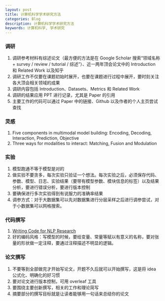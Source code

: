 ```yaml
---
layout: post
title: 计算机科学学术研究方法
categories: Blog
description: 计算机科学学术研究方法
keywords: 计算机科学, 学术研究
---
```


### 调研

1. 调研参考材料有综述论文（最方便的方法是在 Google Scholar 搜索“领域名称 + survey / review / tutorial / 综述”）、近一两年顶会论文中的 Introduction 和 Related Work 以及知乎
2. 调研工作不仅要在课题初始时展开，也要在课题进行过程中展开，要时刻关注各大顶会相关领域的成果
3. 调研内容包括 Introduction、Datasets、Metrics 和 Related Work
4. 调研的结果应用 PPT 进行记录，尤其是 Paper 的引用
5. 主要工作的代码可以通过 Paper 中的链接、Github 以及作者的个人主页尝试查找

### 灵感

1. Five components in multimodal model building: Encoding, Decoding, Interaction, Prediction, Objective
2. Three ways for modalities to interact: Matching, Fusion and Modulation

### 实验

1. 模型跑通不等于模型是对的
2. 做实验不要贪多，每次实验只验证一个想法。每次实验之后，必须保存代码、参数、模型、日志、实验结果（要带有模型参数、模块信息的标签）以及结果分析，要进行错误分析，要进行版本控制
3. 要确保进行多次实验得到有说服力的准确率结果
4. 调参方式：对于大数据集可以先对数据集进行分层采样之后进行调参尝试，对于小数据集可以网格搜索。

### 代码撰写

1. [Writing Code for NLP Research](https://github.com/allenai/writing-code-for-nlp-research-emnlp2018)
2. 好的编码风格：写模型的时候，要给变量、常量等赋以有意义的名称，要对张量的形状做一定注释，要通过注释描述不明显的逻辑。

### 论文撰写

1. 不要等到全部做完才开始写论文，开题不久后就可以开始撰写，这是将 idea 公式化、明确化的好习惯
2. 要对论文进行版本控制，可用 overleaf 工具
3. 要围绕主要创新撰写，相关的工作和理论简写
4. 摘要部分的撰写目标就是让读者能够用一句话来总结你的论文